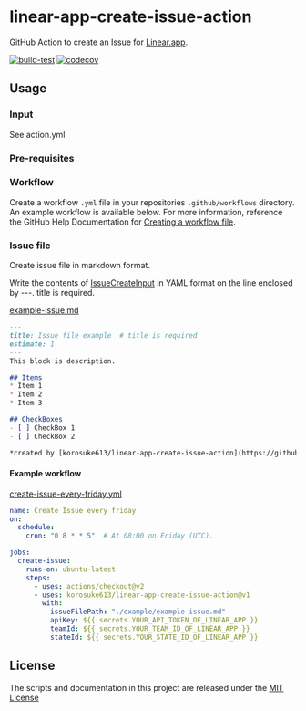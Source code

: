 # linear-app-create-issue-action

GitHub Action to create an Issue for [Linear.app](https://linear.app/).

[![build-test](https://github.com/korosuke613/linear-app-create-issue-action/actions/workflows/ci.yml/badge.svg)](https://github.com/korosuke613/linear-app-create-issue-action/actions/workflows/ci.yml) [![codecov](https://codecov.io/gh/korosuke613/linear-app-create-issue-action/branch/main/graph/badge.svg?token=2XrAav9ZlE)](https://codecov.io/gh/korosuke613/linear-app-create-issue-action)

## Usage

### Input
See action.yml

### Pre-requisites

### Workflow
Create a workflow `.yml` file in your repositories `.github/workflows` directory. An example workflow is available below. For more information, reference the GitHub Help Documentation for [Creating a workflow file](https://help.github.com/en/articles/configuring-a-workflow#creating-a-workflow-file).

### Issue file
Create issue file in markdown format.

Write the contents of [IssueCreateInput](https://github.com/linear/linear/blob/8553690da1455e2f6a109bed65223bc5400fa7c2/packages/sdk/src/schema.graphql#L2021) in YAML format on the line enclosed by ---. title is required.

[example-issue.md](./example/example-issue.md)
```markdown
---
title: Issue file example  # title is required
estimate: 1
---
This block is description.

## Items
* Item 1
* Item 2
* Item 3

## CheckBoxes
- [ ] CheckBox 1
- [ ] CheckBox 2

*created by [korosuke613/linear-app-create-issue-action](https://github.com/korosuke613/linear-app-create-issue-action)*
```


#### Example workflow

[create-issue-every-friday.yml](example/create-issue-every-friday.yml)
```yaml
name: Create Issue every friday
on:
  schedule:
    cron: "0 8 * * 5"  # At 08:00 on Friday (UTC).

jobs:
  create-issue:
    runs-on: ubuntu-latest
    steps:
      - uses: actions/checkout@v2
      - uses: korosuke613/linear-app-create-issue-action@v1
        with:
          issueFilePath: "./example/example-issue.md"
          apiKey: ${{ secrets.YOUR_API_TOKEN_OF_LINEAR_APP }}
          teamId: ${{ secrets.YOUR_TEAM_ID_OF_LINEAR_APP }}
          stateId: ${{ secrets.YOUR_STATE_ID_OF_LINEAR_APP }}
```

## License
The scripts and documentation in this project are released under the [MIT License](LICENSE)
